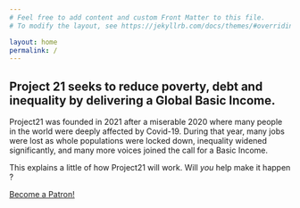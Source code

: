 ```yaml
---
# Feel free to add content and custom Front Matter to this file.
# To modify the layout, see https://jekyllrb.com/docs/themes/#overriding-theme-defaults

layout: home
permalink: /
---
```


## Project 21 seeks to reduce poverty, debt and inequality by delivering a Global Basic Income.





Project21 was founded in 2021 after a miserable 2020 where many people in the world were deeply affected by Covid-19. During that year, many jobs were lost as whole populations were locked down, inequality widened significantly, and many more voices joined the call for a Basic Income.



This explains a little of how Project21 will work. Will *you* help make it happen ? 

<a href="https://www.patreon.com/bePatron?u=49325618" data-patreon-widget-type="become-patron-button">Become a Patron!</a><script async src="https://c6.patreon.com/becomePatronButton.bundle.js"></script>